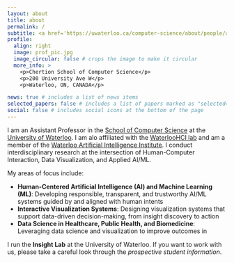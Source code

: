 ```yaml
---
layout: about
title: about
permalink: /
subtitle: <a href='https://uwaterloo.ca/computer-science/about/people/amcrisan'>Assistant Professor @ the University of Waterloo</a>.
profile:
  align: right
  image: prof_pic.jpg
  image_circular: false # crops the image to make it circular
  more_info: >
    <p>Chertion School of Computer Science</p>
    <p>200 University Ave W</p>
    <p>Waterloo, ON, CANADA</p>

news: true # includes a list of news items
selected_papers: false # includes a list of papers marked as "selected={true}"
social: false # includes social icons at the bottom of the page
---
```

I am an Assistant Professor in the [School of Computer Science](https://cs.uwaterloo.ca/) at the [University of Waterloo](https://uwaterloo.ca/). I am alo affiliated with the [WaterlooHCI lab](http://hci.cs.uwaterloo.ca/people/) and am a member of the [Waterloo Artificial Intelligence Institute](https://uwaterloo.ca/artificial-intelligence-institute/). I conduct interdisciplinary research at the intersection of Human-Computer Interaction, Data Visualization, and Applied AI/ML. 

My areas of focus include:

- **Human-Centered Artificial Intelligence (AI) and Machine Learning (ML)**: Developing responsible, transparent, and trustworthy AI/ML systems guided by and aligned with human intents
- **Interactive Visualization Systems**: Designing visualization systems that support data-driven decision-making, from insight discovery to action
- **Data Science in Healthcare, Public Health, and Biomedicine**: Leveraging data science and visualization to improve outcomes in

I run the **Insight Lab** at the University of Waterloo. If you want to work with us, please take a careful look through the *prospective student information*.
